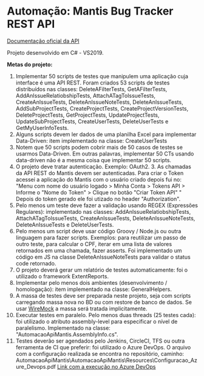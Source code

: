 <h1>Automação: Mantis Bug Tracker REST API</h1>

<a href="https://documenter.getpostman.com/view/29959/mantis-bug-tracker-rest-api/7Lt6zkP">Documentação oficial da API</a>

Projeto desenvolvido em C# - VS2019.


<b>Metas do projeto:</b>

1) Implementar 50 scripts de testes que manipulem uma aplicação cuja interface é uma API REST. 
Foram criados 53 scripts de testes distribuídos nas classes: DeleteAFilterTests, GetAFilterTests, AddAnIssueRelatiobshipTests, AttachATagToIssueTests, CreateAnIssueTests,
DeleteAnIssueNoteTests, DeleteAnIssueTests, AddSubProjectTests, CreateProjectTests, CreateProjectVersionTests, DeleteProjectTests, GetProjectTests, UpdateProjectTests,
UpdateSubProjectTests, CreateUserTests, DeleteUserTests e GetMyUserInfoTests.
2) Alguns scripts devem ler dados de uma planilha Excel para implementar Data-Driven: item implementado na classe: CreateUserTests
3) Notem que 50 scripts podem cobrir mais de 50 casos de testes se usarmos Data-Driven. Em outras palavras, implementar 50 CTs usando data-driven não é a 
mesma coisa que implementar 50 scripts.
4) O projeto deve tratar autenticação. Exemplo: OAuth2. 3. As chamadas da API REST do Mantis devem ser autenticadas. 
Para criar o Token acessei a aplicação do Mantis com o usuário criado depois fui no: "Menu com nome do usuário logado > Minha Conta > Tokens API > Informe o "Nome do Token" > Clique no botão "Criar Token API" "
Depois do token gerado ele foi utizado no header "Authorization".
5) Pelo menos um teste deve fazer a validação usando REGEX (Expressões Regulares): implementado nas classes: AddAnIssueRelatiobshipTests, AttachATagToIssueTests,
CreateAnIssueTests, DeleteAnIssueNoteTests, DeleteAnIssueTests e DeleteUserTests.
6) Pelo menos um script deve usar código Groovy / Node.js ou outra linguagem para fazer scripts.
Exemplos: para reutilizar um passo de outro teste, para calcular o CPF, iterar em uma lista de valores retornados em uma chamada, fazer asserts.
Foi implementado um código em JS na classe DeleteAnIssueNoteTests para validar o status code retornado.
7) O projeto deverá gerar um relatório de testes automaticamente: foi o utilizado o framework ExtentReports.
8) Implementar pelo menos dois ambientes (desenvolvimento / homologação): item implementado na classe: GeneralHelpers.
9) A massa de testes deve ser preparada neste projeto, seja com scripts carregando massa nova no BD ou com restore de banco de dados. Se usar <a href="http://wiremock.org/">WireMock</a> a massa será tratada implicitamente. 
10) Executar testes em paralelo. Pelo menos duas threads (25 testes cada): foi utilizado o atributo assembly-level para especificar o nível de paralelismo. 
Implementado na classe: "AutomacaoApiMantis.AssemblyInfo.cs".
11) Testes deverão ser agendados pelo Jenkins, CircleCI, TFS ou outra ferramenta de CI que preferir: foi utilizado o Azure DevOps.
O arquivo com a configuração realizada se encontra no repositório, caminho: AutomacaoApiMantis\AutomacaoApiMantis\Resources\Configuracao_Azure_Devops.pdf
<a href="https://dev.azure.com/janainasantos033/DesafioAPI/_build/results?buildId=28&view=results">Link com a execução no Azure DevOps<a/>

